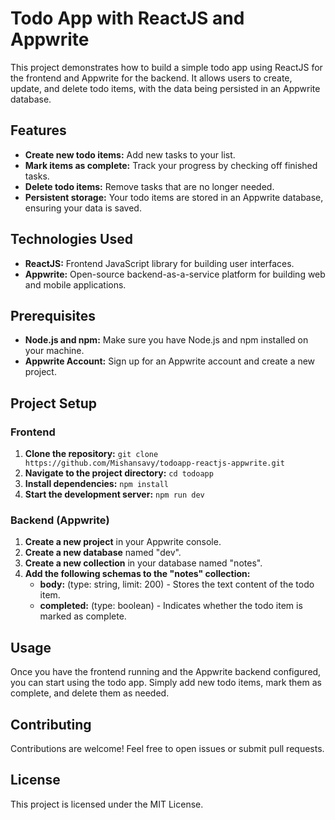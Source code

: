 # Todo App with ReactJS and Appwrite

This project demonstrates how to build a simple todo app using ReactJS for the frontend and Appwrite for the backend. It allows users to create, update, and delete todo items, with the data being persisted in an Appwrite database.

## Features

- **Create new todo items:** Add new tasks to your list.
- **Mark items as complete:** Track your progress by checking off finished tasks.
- **Delete todo items:** Remove tasks that are no longer needed.
- **Persistent storage:** Your todo items are stored in an Appwrite database, ensuring your data is saved.

## Technologies Used

- **ReactJS:** Frontend JavaScript library for building user interfaces.
- **Appwrite:** Open-source backend-as-a-service platform for building web and mobile applications.

## Prerequisites

- **Node.js and npm:** Make sure you have Node.js and npm installed on your machine.
- **Appwrite Account:** Sign up for an Appwrite account and create a new project.

## Project Setup

### Frontend

1. **Clone the repository:** `git clone https://github.com/Mishansavy/todoapp-reactjs-appwrite.git`
2. **Navigate to the project directory:** `cd todoapp`
3. **Install dependencies:** `npm install`
4. **Start the development server:** `npm run dev`

### Backend (Appwrite)

1. **Create a new project** in your Appwrite console.
2. **Create a new database** named "dev".
3. **Create a new collection** in your database named "notes".
4. **Add the following schemas to the "notes" collection:**
   - **body:** (type: string, limit: 200) - Stores the text content of the todo item.
   - **completed:** (type: boolean) - Indicates whether the todo item is marked as complete.

## Usage

Once you have the frontend running and the Appwrite backend configured, you can start using the todo app. Simply add new todo items, mark them as complete, and delete them as needed.

## Contributing

Contributions are welcome! Feel free to open issues or submit pull requests.

## License

This project is licensed under the MIT License.
